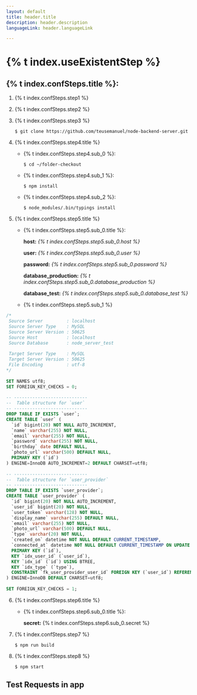 ```yaml
---
layout: default
title: header.title
description: header.description
languageLink: header.languageLink

---
```


# {% t index.useExistentStep %}


## {% t index.confSteps.title %}:

1. {% t index.confSteps.step1 %}

2. {% t index.confSteps.step2 %}

3. {% t index.confSteps.step3 %}

	```$ git clone https://github.com/teusemanuel/node-backend-server.git```
	
4. {% t index.confSteps.step4.title %}

	* {% t index.confSteps.step4.sub_0 %}:
		
		`$ cd ~/folder-checkout` 
		
	* {% t index.confSteps.step4.sub_1 %}:

		`$ npm install` 
		
	* {% t index.confSteps.step4.sub_2 %}:

	    `$ node_modules/.bin/typings install`

5. {% t index.confSteps.step5.title %}

	* {% t index.confSteps.step5.sub_0.title %}:
		
		**host:** *{% t index.confSteps.step5.sub_0.host %}*
		
		**user:** *{% t index.confSteps.step5.sub_0.user %}*
		
		**password:** *{% t index.confSteps.step5.sub_0.password %}*
		
		**database_production:** *{% t index.confSteps.step5.sub_0.database_production %}*
		
		**database_test:** *{% t index.confSteps.step5.sub_0.database_test %}*
		
	* {% t index.confSteps.step5.sub_1 %}

```sql
/*
 Source Server         : localhost
 Source Server Type    : MySQL
 Source Server Version : 50625
 Source Host           : localhost
 Source Database       : node_server_test
	
 Target Server Type    : MySQL
 Target Server Version : 50625
 File Encoding         : utf-8
*/
	
SET NAMES utf8;
SET FOREIGN_KEY_CHECKS = 0;
	
-- ----------------------------
--  Table structure for `user`
-- ----------------------------
DROP TABLE IF EXISTS `user`;
CREATE TABLE `user` (
  `id` bigint(20) NOT NULL AUTO_INCREMENT,
  `name` varchar(255) NOT NULL,
  `email` varchar(255) NOT NULL,
  `password` varchar(255) NOT NULL,
  `birthday` date DEFAULT NULL,
  `photo_url` varchar(500) DEFAULT NULL,
  PRIMARY KEY (`id`)
) ENGINE=InnoDB AUTO_INCREMENT=2 DEFAULT CHARSET=utf8;
	
-- ----------------------------
--  Table structure for `user_provider`
-- ----------------------------
DROP TABLE IF EXISTS `user_provider`;
CREATE TABLE `user_provider` (
  `id` bigint(20) NOT NULL AUTO_INCREMENT,
  `user_id` bigint(20) NOT NULL,
  `user_token` varchar(128) NOT NULL,
  `display_name` varchar(255) DEFAULT NULL,
  `email` varchar(255) NOT NULL,
  `photo_url` varchar(500) DEFAULT NULL,
  `type` varchar(20) NOT NULL,
  `created_on` datetime NOT NULL DEFAULT CURRENT_TIMESTAMP,
  `connected_at` datetime NOT NULL DEFAULT CURRENT_TIMESTAMP ON UPDATE CURRENT_TIMESTAMP,
  PRIMARY KEY (`id`),
  KEY `idx_user_id` (`user_id`),
  KEY `idx_id` (`id`) USING BTREE,
  KEY `idx_type` (`type`),
  CONSTRAINT `fk_user_provider_user_id` FOREIGN KEY (`user_id`) REFERENCES `user` (`id`)
) ENGINE=InnoDB DEFAULT CHARSET=utf8;
	
SET FOREIGN_KEY_CHECKS = 1;

```

6. {% t index.confSteps.step6.title %}

	* {% t index.confSteps.step6.sub_0.title %}:
		
		**secret:** {% t index.confSteps.step6.sub_0.secret %}

7. {% t index.confSteps.step7 %}

	`$ npm run build`
	
8. {% t index.confSteps.step8 %}

	`$ npm start`

## Test Requests in app
